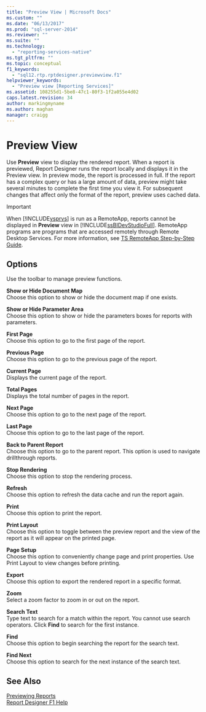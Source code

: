 ```yaml
---
title: "Preview View | Microsoft Docs"
ms.custom: ""
ms.date: "06/13/2017"
ms.prod: "sql-server-2014"
ms.reviewer: ""
ms.suite: ""
ms.technology: 
  - "reporting-services-native"
ms.tgt_pltfrm: ""
ms.topic: conceptual
f1_keywords: 
  - "sql12.rtp.rptdesigner.previewview.f1"
helpviewer_keywords: 
  - "Preview view [Reporting Services]"
ms.assetid: 108255d1-5be8-47c1-80f3-1f2a055e4d02
caps.latest.revision: 34
author: markingmyname
ms.author: maghan
manager: craigg
---
```

# Preview View
  Use **Preview** view to display the rendered report. When a report is previewed, Report Designer runs the report locally and displays it in the Preview view. In preview mode, the report is processed in full. If the report has a complex query or has a large amount of data, preview might take several minutes to complete the first time you view it. For subsequent changes that affect only the format of the report, preview uses cached data.  
  
> [!IMPORTANT]  
>  When [!INCLUDE[vsprvs](../../includes/vsprvs-md.md)] is run as a RemoteApp, reports cannot be displayed in **Preview** view in [!INCLUDE[ssBIDevStudioFull](../../includes/ssbidevstudiofull-md.md)]. RemoteApp programs are programs that are accessed remotely through Remote Desktop Services. For more information, see [TS RemoteApp Step-by-Step Guide](http://technet.microsoft.com/library/cc730673\(WS.10\).aspx).  
  
## Options  
 Use the toolbar to manage preview functions.  
  
 **Show or Hide Document Map**  
 Choose this option to show or hide the document map if one exists.  
  
 **Show or Hide Parameter Area**  
 Choose this option to show or hide the parameters boxes for reports with parameters.  
  
 **First Page**  
 Choose this option to go to the first page of the report.  
  
 **Previous Page**  
 Choose this option to go to the previous page of the report.  
  
 **Current Page**  
 Displays the current page of the report.  
  
 **Total Pages**  
 Displays the total number of pages in the report.  
  
 **Next Page**  
 Choose this option to go to the next page of the report.  
  
 **Last Page**  
 Choose this option to go to the last page of the report.  
  
 **Back to Parent Report**  
 Choose this option to go to the parent report. This option is used to navigate drillthrough reports.  
  
 **Stop Rendering**  
 Choose this option to stop the rendering process.  
  
 **Refresh**  
 Choose this option to refresh the data cache and run the report again.  
  
 **Print**  
 Choose this option to print the report.  
  
 **Print Layout**  
 Choose this option to toggle between the preview report and the view of the report as it will appear on the printed page.  
  
 **Page Setup**  
 Choose this option to conveniently change page and print properties. Use Print Layout to view changes before printing.  
  
 **Export**  
 Choose this option to export the rendered report in a specific format.  
  
 **Zoom**  
 Select a zoom factor to zoom in or out on the report.  
  
 **Search Text**  
 Type text to search for a match within the report. You cannot use search operators. Click **Find** to search for the first instance.  
  
 **Find**  
 Choose this option to begin searching the report for the search text.  
  
 **Find Next**  
 Choose this option to search for the next instance of the search text.  
  
## See Also  
 [Previewing Reports](../reports/previewing-reports.md)   
 [Report Designer F1 Help](report-designer-f1-help.md)  
  
  
